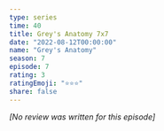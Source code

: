 ```yaml
---
type: series
time: 40
title: Grey's Anatomy 7x7
date: "2022-08-12T00:00:00"
name: "Grey's Anatomy"
season: 7
episode: 7
rating: 3
ratingEmoji: "⭐️⭐️⭐️"
share: false
---
```


_[No review was written for this episode]_

